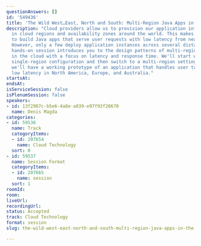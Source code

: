 ```yaml
---
questionAnswers: []
id: '549436'
title: 'The Wild West…East, North and South: Multi-Region Java Apps in the Cloud'
description: "Cloud providers allow us to provision our application infrastructure
  in cloud regions and availability zones around the world. This makes it possible
  to build Java apps that serve user requests with low latency from nearly anywhere.
  However, only a few deploy application instances across several distant locations.\r\n\r\nThis
  hands-on session introduces you to the design patterns of multi-region Java applications
  in the cloud with a focus on latency and response time. We'll start with a traditional
  single-region configuration and then switch to a multi-region setting. In the end,
  we'll have a working prototype of an application that handles user traffic with
  low latency in North America, Europe, and Australia."
startsAt: 
endsAt: 
isServiceSession: false
isPlenumSession: false
speakers:
- id: 13f2987c-b5e6-4a8e-a039-e97f93f20670
  name: Denis Magda
categories:
- id: 59536
  name: Track
  categoryItems:
  - id: 207654
    name: Cloud Technology
  sort: 0
- id: 59537
  name: Session Format
  categoryItems:
  - id: 207665
    name: session
  sort: 1
roomId: 
room: 
liveUrl: 
recordingUrl: 
status: Accepted
track: Cloud Technology
format: session
slug: the-wild-west-east-north-and-south-multi-region-java-apps-in-the-cloud

---
```

